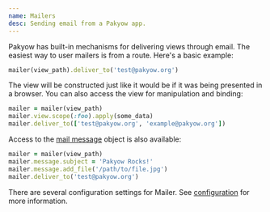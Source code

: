 ```yaml
---
name: Mailers
desc: Sending email from a Pakyow app.
---
```


Pakyow has built-in mechanisms for delivering views through email. The easiest way to user mailers is from a route. Here's a basic example:

```ruby
mailer(view_path).deliver_to('test@pakyow.org')
```

The view will be constructed just like it would be if it was being presented in a browser. You can also access the view for manipulation and binding:

```ruby
mailer = mailer(view_path)
mailer.view.scope(:foo).apply(some_data)
mailer.deliver_to(['test@pakyow.org', 'example@pakyow.org'])
```

Access to the [mail message](https://github.com/mikel/mail) object is also available:

```ruby
mailer = mailer(view_path)
mailer.message.subject = 'Pakyow Rocks!'
mailer.message.add_file('/path/to/file.jpg')
mailer.deliver_to('test@pakyow.org')
```

There are several configuration settings for Mailer. See [configuration](/docs/config) for more information.
